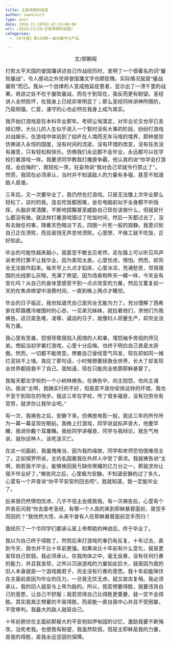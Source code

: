 ```yaml
---
title: 主是得救的指望
author: sweditor3
type: post
date: 2018-11-28T03:42:32+00:00
url: /2018/11/28/主是得救的指望/
categories:
  - 《＠守望》第120期——面对数字化产品

---
```

<p style="text-align: center;">
  <span style="font-size: 12pt;">文/郭鹏程</span>
</p>

<span style="font-size: 12pt;">打败太平天国的曾国藩讲述自己作战经历时，发明了一个很著名的词“屡败屡战”，令人感动之外觉得曾国藩文字也颇狡猾。实际情况就是“屡战屡败”而已。我从一个自律的人变成拖延症患者，显示出了一溃千里的战果。奇迹之处不在于屡败屡战，而在于到现在，我反而更有盼望。圣经讲人全然败坏，在我身上已经非常明显了；那么圣经同样讲神所赐的，乃是刚强，仁爱，谨守的心也必然在我身上成为真实。</span>

<span style="font-size: 12pt;">我开始打游戏是在本科毕业那年。考研尘埃落定，对毕业论文也早已丢掉幻想，大伙儿的人生似乎进入一个暂时没有大事的阶段，纷纷打游戏对战娱乐，在游戏中体验到了结庐在人境而无车马喧的境界，那种感觉仿佛进入永恒的国度，没有时间的流逝，没有环境的改变，没有任务没有痛苦，只有轻松和快乐。仿佛我们永远都不会毕业，永远都可以在学校打着游戏一样。我要求同学教我打魔兽争霸，他认真的说“你学会打游戏，会后悔的”，我轻松一笑，狂妄地说“我对自己早就令行禁止了”。 然而，我现在必须承认，当时并不知道敌人的力量有多强，甚至不知道敌人是谁。</span>

<span style="font-size: 12pt;">三年后，又一次要毕业了，我仍然在打游戏，只是无法像上次毕业那么轻松了。这时的我，连去吃饭都困难，坐在电脑前似乎全身都不听指挥，头脑非常清醒，不断地提醒甚至威胁自己现在该做什么，但就是什么都没有做。就这样打着游戏错过了吃饭时间，然后一天都过去了，没有去做任何事，随着天色暗淡下去，四围一片死一般的寂静。我意识到自己正在溃败，而且是悄无声息地溃败。心里想，不做工就不吃饭，正好如此。</span>

<span style="font-size: 12pt;">毕业的可能性越来越小，我甚至不敢去见老师，走在路上可以听见风声说老师打算不让我毕业，因为表现太差。心里忧虑，惧怕。然而，却完全无法振作起来。每天早上九点才起床，心里冰凉，充满愁苦，觉得周围的光线那么灰暗，充满了绝望。因为场景和昨天一模一样，今天会有变化吗？从自己的身体里感受不到一点点改变的力量，然后又重复前一天的在焦虑绝望中浪费时间，一直到晚上两点才睡觉。</span>

<span style="font-size: 12pt;">毕业的日子临近，我也知道凭自己是完全无能为力了。充分理解了西希家在耶路撒冷被围时的心态，一见弟兄姊妹，就拉着他们，求他们为我祷告。这日是急难，凌辱，逼迫的日子，就像妇人将要生产，却完全没有力量。</span>

<span style="font-size: 12pt;">我心里有苦毒，怨恨导致我陷入困境的人和事，埋怨袖手旁观的师兄弟。想起当初学着打游戏，心里十分后悔，也终于明白自己真是太骄傲。然而，一切都不能改变。想着自己曾经意气风发，现在却如同一摊烂泥扶不上墙。真应了那句话，小时候想要拯救全世界，长大了却发现全世界都拯救不了自己。我知道，现在只能完全依靠耶稣基督了。</span>

<span style="font-size: 12pt;">我每天都去学校的一个小树林祷告。在祷告中，向主抱怨，也向主请功。我说“主啊，我确实行的不好，但是若不是你安排这样的环境，我也不至于到现在的地步。我这三年在学校，传了很多福音，没有功劳也有苦劳，就求你让我毕业吧。”</span>

<span style="font-size: 12pt;">有一次，我祷告之后，安静下来。仿佛放电影一般，我这三年的所作所为一幕一幕呈现在眼前。我晚上打游戏，同学说鼠标声音大，他要早睡，我说你戴个耳塞睡。我给同学讲福音，同学与我辩论，我生气地说，就你这种人，该死该灭亡。</span>

<span style="font-size: 12pt;">在这一切面前，我羞愧难当，因为我的缘故，同学和老师恐怕很难信主了。正如保罗所说，主的名因着我在外邦人中受了亵渎。我就祷告说“主啊，倘若我不毕业，能够挽回我亏缺你荣耀的亿万分之一，那就求你让我不毕业好了。”祷告完之后，心里极为安静。不知道安静的过了多久，心里有一个声音说“你平平安安的回去吧”。我就知道，我一定能毕业了。</span>

<span style="font-size: 12pt;">后来我仍然惧怕忧虑，几乎不信主会搭救我。有一次祷告后，心里有个声音反问我“你去查考圣经，有哪一个人真的来到耶稣基督面前，是空手而回的？”我恍然大悟，从来不曾有人在耶稣基督面前空手而归！</span>

<span style="font-size: 12pt;">我经历了一个令同学们都承认是上帝帮助的神迹后，终于毕业了。</span>

<span style="font-size: 12pt;">我以为自己终于得胜了。然而后来打游戏的事仍有反复，十年过去，直到今天，我也并不比十年前更强。如果说比十年前有什么变化，就是更发现自己软弱。我必须承认，在我肉体之中，毫无良善，没有任何行善的能力，并且我发现，之所以沉迷游戏的力量如此巨大，就是因为我的旧人本身就是一个游戏瘾君子，完全没有行善的意愿。我十年前能降伏在主面前是因为毕业的压力，一旦我无忧无虑，就又故态复萌。我必须承认，我的旧人就是与上帝为敌的。所以，我若想要得胜，就要违背自己的意愿，让自己不舒服；我若觉得自己比得胜更重要，就一定不会得胜。其实我真正想要的不是得胜，而是能一直自我中心并且不受困窘，不受审判。我最大的敌人就是自己。</span>

<span style="font-size: 12pt;">十年前俯伏在主面前那极大的平安宛如伊甸园的记忆，激励我要不断悔改，治死老我。也使我有盼望，我虽然软弱，但是主耶稣是我的力量，是我的得胜，是我永远坚固的保障。</span>